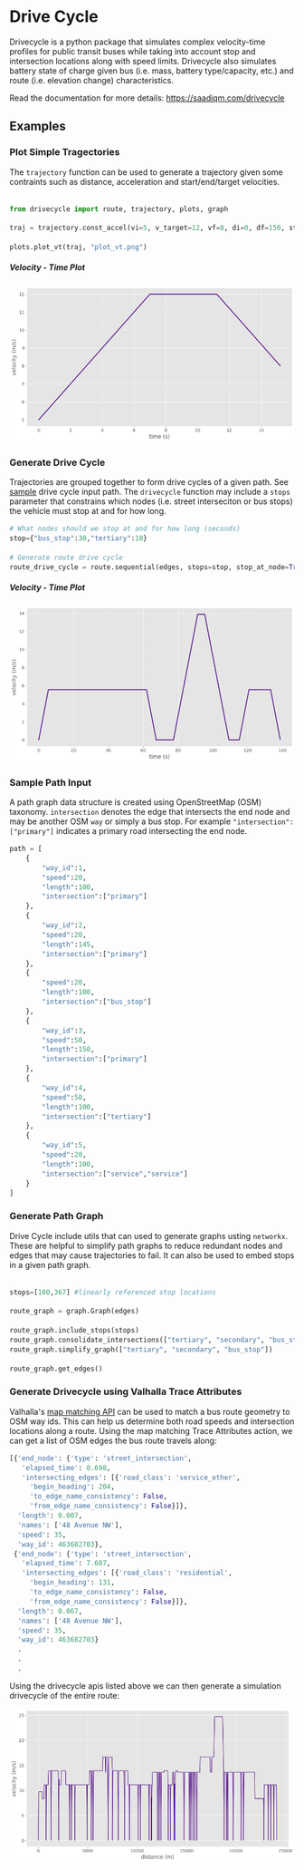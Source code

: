 # Drive Cycle

Drivecycle is a python package that simulates complex velocity-time profiles for public transit buses while taking into account stop and intersection locations along with speed limits. Drivecycle also simulates battery state of charge given bus (i.e. mass, battery type/capacity, etc.) and route (i.e. elevation change) characteristics.

Read the documentation for more details: https://saadiqm.com/drivecycle

## Examples

### Plot Simple Tragectories

The `trajectory` function can be used to generate a trajectory given some contraints such as distance, acceleration and start/end/target velocities.

```python

from drivecycle import route, trajectory, plots, graph

traj = trajectory.const_accel(vi=5, v_target=12, vf=8, di=0, df=150, step=0.1)

plots.plot_vt(traj, "plot_vt.png")
```
##### Velocity - Time Plot

![VT-Plot](/images/plot_vt.png)


### Generate Drive Cycle

Trajectories are grouped together to form drive cycles of a given path. See [sample](#sample-path-input) drive cycle input path. The `drivecycle` function may include a `stops` parameter that constrains which nodes (i.e. street interseciton or bus stops) the vehicle must stop at and for how long. 

```python
# What nodes should we stop at and for how long (seconds)
stop={"bus_stop":30,"tertiary":10}

# Generate route drive cycle
route_drive_cycle = route.sequential(edges, stops=stop, stop_at_node=True, step=0.1)
```

##### Velocity - Time Plot

![VT-Plot](/images/drivecycle_vt.png)


### Sample Path Input

A path graph data structure is created using OpenStreetMap (OSM) taxonomy. `intersection` denotes the edge that intersects the end node and may be another OSM `way` or simply a bus stop. For example `"intersection":["primary"]` indicates a primary road intersecting the end node. 

```python
path = [
    {
        "way_id":1,
        "speed":20,
        "length":100,
        "intersection":["primary"]
    },
    {
        "way_id":2,
        "speed":20,
        "length":145,
        "intersection":["primary"]
    },
    {
        "speed":20,
        "length":100,
        "intersection":["bus_stop"]
    },
    {
        "way_id":3,
        "speed":50,
        "length":150,
        "intersection":["primary"]
    },
    {
        "way_id":4,
        "speed":50,
        "length":100,
        "intersection":["tertiary"]
    },
    {
        "way_id":5,
        "speed":20,
        "length":100,
        "intersection":["service","service"]
    }
]

```

### Generate Path Graph

Drive Cycle include utils that can used to generate graphs usting `networkx`. These are helpful to simplify path graphs to reduce redundant nodes and edges that may cause trajectories to fail. It can also be used to embed stops in a given path graph. 

```python

stops=[100,367] #linearly referenced stop locations

route_graph = graph.Graph(edges)

route_graph.include_stops(stops)
route_graph.consolidate_intersections(["tertiary", "secondary", "bus_stop"])
route_graph.simplify_graph(["tertiary", "secondary", "bus_stop"])

route_graph.get_edges()

```

### Generate Drivecycle using Valhalla Trace Attributes

Valhalla's [map matching API](https://valhalla.readthedocs.io/en/latest/api/map-matching/api-reference/) can be used to match a bus route geometry to OSM way ids. This can help us determine both road speeds and intersection locations along a route. Using the map matching Trace Attributes action, we can get a list of OSM edges the bus route travels along:

```python
[{'end_node': {'type': 'street_intersection',
   'elapsed_time': 0.698,
   'intersecting_edges': [{'road_class': 'service_other',
     'begin_heading': 204,
     'to_edge_name_consistency': False,
     'from_edge_name_consistency': False}]},
  'length': 0.007,
  'names': ['48 Avenue NW'],
  'speed': 35,
  'way_id': 463682703},
 {'end_node': {'type': 'street_intersection',
   'elapsed_time': 7.607,
   'intersecting_edges': [{'road_class': 'residential',
     'begin_heading': 131,
     'to_edge_name_consistency': False,
     'from_edge_name_consistency': False}]},
  'length': 0.067,
  'names': ['48 Avenue NW'],
  'speed': 35,
  'way_id': 463682703}
  .
  .
  .
  ```

Using the drivecycle apis listed above we can then generate a simulation drivecycle of the entire route:

![DT-Plot](/images/route_drivecycle.png)
